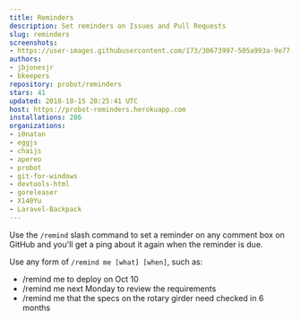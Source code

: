 ```yaml
---
title: Reminders
description: Set reminders on Issues and Pull Requests
slug: reminders
screenshots:
- https://user-images.githubusercontent.com/173/30673997-505a993a-9e77-11e7-8f0f-d5a606816e8e.png
authors:
- jbjonesjr
- bkeepers
repository: probot/reminders
stars: 41
updated: 2018-10-15 20:25:41 UTC
host: https://probot-reminders.herokuapp.com
installations: 286
organizations:
- i0natan
- eggjs
- chaijs
- apereo
- probot
- git-for-windows
- devtools-html
- goreleaser
- X140Yu
- Laravel-Backpack
---
```


Use the `/remind` slash command to set a reminder on any comment box on GitHub and you'll get a ping about it again when the reminder is due.

Use any form of `/remind me [what] [when]`, such as:

- /remind me to deploy on Oct 10
- /remind me next Monday to review the requirements
- /remind me that the specs on the rotary girder need checked in 6 months

